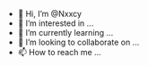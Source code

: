 - 👋 Hi, I’m @Nxxcy
- 👀 I’m interested in ...
- 🌱 I’m currently learning ...
- 💞️ I’m looking to collaborate on ...
- 📫 How to reach me ...

<!---
Nxxcy/Nxxcy is a ✨ special ✨ repository because its `README.md` (this file) appears on your GitHub profile.
You can click the Preview link to take a look at your changes.
--->
